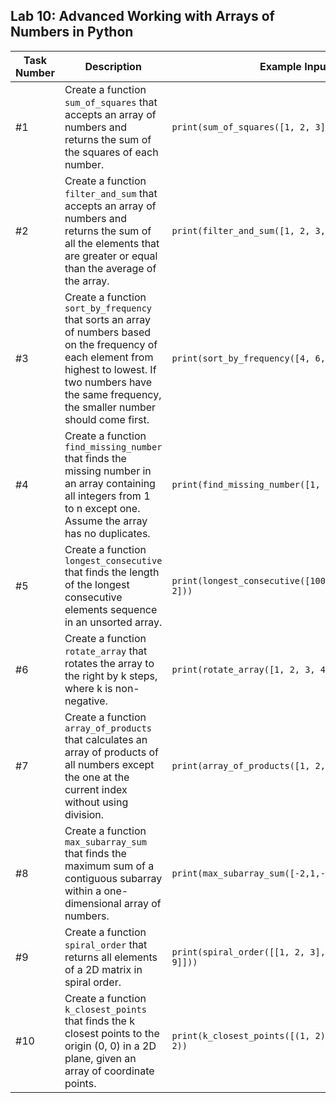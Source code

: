 ## Lab 10: Advanced Working with Arrays of Numbers in Python

| Task Number | Description | Example Input | Expected Output |
|-------------|-------------|---------------|-----------------|
| \#1 | Create a function `sum_of_squares` that accepts an array of numbers and returns the sum of the squares of each number. | `print(sum_of_squares([1, 2, 3]))` | 14 |
| \#2 | Create a function `filter_and_sum` that accepts an array of numbers and returns the sum of all the elements that are greater or equal than the average of the array. | `print(filter_and_sum([1, 2, 3, 4, 10]))` | 14 |
| \#3 | Create a function `sort_by_frequency` that sorts an array of numbers based on the frequency of each element from highest to lowest. If two numbers have the same frequency, the smaller number should come first. | `print(sort_by_frequency([4, 6, 2, 6, 4, 4, 6]))` | [4, 4, 4, 6, 6, 6, 2] |
| \#4 | Create a function `find_missing_number` that finds the missing number in an array containing all integers from 1 to n except one. Assume the array has no duplicates. | `print(find_missing_number([1, 2, 4, 5]))` | 3 |
| \#5 | Create a function `longest_consecutive` that finds the length of the longest consecutive elements sequence in an unsorted array. | `print(longest_consecutive([100, 4, 200, 1, 3, 2]))` | 4 |
| \#6 | Create a function `rotate_array` that rotates the array to the right by k steps, where k is non-negative. | `print(rotate_array([1, 2, 3, 4, 5], 2))` | [4, 5, 1, 2, 3] |
| \#7 | Create a function `array_of_products` that calculates an array of products of all numbers except the one at the current index without using division. | `print(array_of_products([1, 2, 3, 4]))` | [24, 12, 8, 6] |
| \#8 | Create a function `max_subarray_sum` that finds the maximum sum of a contiguous subarray within a one-dimensional array of numbers. | `print(max_subarray_sum([-2,1,-3,4,-1,2,1,-5,4]))` | 6 |
| \#9 | Create a function `spiral_order` that returns all elements of a 2D matrix in spiral order. | `print(spiral_order([[1, 2, 3], [4, 5, 6], [7, 8, 9]]))` | [1, 2, 3, 6, 9, 8, 7, 4, 5] |
| \#10 | Create a function `k_closest_points` that finds the k closest points to the origin (0, 0) in a 2D plane, given an array of coordinate points. | `print(k_closest_points([(1, 2), (1, 1), (3, 4)], 2))` | [(1, 1), (1, 2)] |
